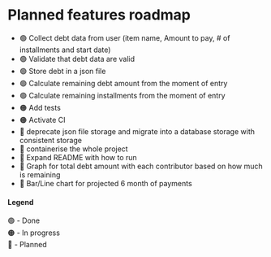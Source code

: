 

# Planned features roadmap
- 🟢 Collect debt data from user (item name, Amount to pay, # of installments and start date)
- 🟢 Validate that debt data are valid 
- 🟢 Store debt in a json file
- 🟢 Calculate remaining debt amount from the moment of entry
- 🟢 Calculate remaining installments from the moment of entry
- 🟠 Add tests
- 🟠 Activate CI
- 🔵 deprecate json file storage and migrate into a database storage with consistent storage
- 🔵 containerise the whole project 
- 🔵 Expand README with how to run 
- 🔵 Graph for total debt amount with each contributor based on how much is remaining
- 🔵 Bar/Line chart for projected 6 month of payments 

#### Legend
🟢 - Done  
🟠 - In progress  
🔵 - Planned